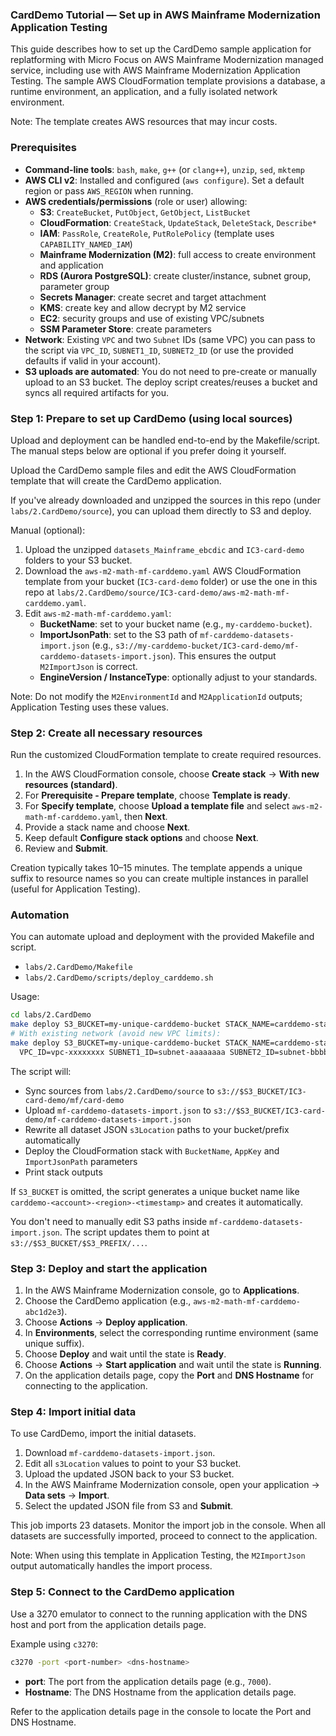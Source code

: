 ### CardDemo Tutorial — Set up in AWS Mainframe Modernization Application Testing

This guide describes how to set up the CardDemo sample application for replatforming with Micro Focus on AWS Mainframe Modernization managed service, including use with AWS Mainframe Modernization Application Testing. The sample AWS CloudFormation template provisions a database, a runtime environment, an application, and a fully isolated network environment.

Note: The template creates AWS resources that may incur costs.

### Prerequisites

- **Command-line tools**: `bash`, `make`, `g++` (or `clang++`), `unzip`, `sed`, `mktemp`
- **AWS CLI v2**: Installed and configured (`aws configure`). Set a default region or pass `AWS_REGION` when running.
- **AWS credentials/permissions** (role or user) allowing:
  - **S3**: `CreateBucket`, `PutObject`, `GetObject`, `ListBucket`
  - **CloudFormation**: `CreateStack`, `UpdateStack`, `DeleteStack`, `Describe*`
  - **IAM**: `PassRole`, `CreateRole`, `PutRolePolicy` (template uses `CAPABILITY_NAMED_IAM`)
  - **Mainframe Modernization (M2)**: full access to create environment and application
  - **RDS (Aurora PostgreSQL)**: create cluster/instance, subnet group, parameter group
  - **Secrets Manager**: create secret and target attachment
  - **KMS**: create key and allow decrypt by M2 service
  - **EC2**: security groups and use of existing VPC/subnets
  - **SSM Parameter Store**: create parameters
- **Network**: Existing `VPC` and two `Subnet` IDs (same VPC) you can pass to the script via `VPC_ID`, `SUBNET1_ID`, `SUBNET2_ID` (or use the provided defaults if valid in your account).
- **S3 uploads are automated**: You do not need to pre-create or manually upload to an S3 bucket. The deploy script creates/reuses a bucket and syncs all required artifacts for you.

### Step 1: Prepare to set up CardDemo (using local sources)

Upload and deployment can be handled end-to-end by the Makefile/script. The manual steps below are optional if you prefer doing it yourself.

Upload the CardDemo sample files and edit the AWS CloudFormation template that will create the CardDemo application.

If you've already downloaded and unzipped the sources in this repo (under `labs/2.CardDemo/source`), you can upload them directly to S3 and deploy.

Manual (optional):

1. Upload the unzipped `datasets_Mainframe_ebcdic` and `IC3-card-demo` folders to your S3 bucket.
2. Download the `aws-m2-math-mf-carddemo.yaml` AWS CloudFormation template from your bucket (`IC3-card-demo` folder) or use the one in this repo at `labs/2.CardDemo/source/IC3-card-demo/aws-m2-math-mf-carddemo.yaml`.
3. Edit `aws-m2-math-mf-carddemo.yaml`:
   - **BucketName**: set to your bucket name (e.g., `my-carddemo-bucket`).
   - **ImportJsonPath**: set to the S3 path of `mf-carddemo-datasets-import.json` (e.g., `s3://my-carddemo-bucket/IC3-card-demo/mf-carddemo-datasets-import.json`). This ensures the output `M2ImportJson` is correct.
   - **EngineVersion / InstanceType**: optionally adjust to your standards.

Note: Do not modify the `M2EnvironmentId` and `M2ApplicationId` outputs; Application Testing uses these values.

### Step 2: Create all necessary resources

Run the customized CloudFormation template to create required resources.

1. In the AWS CloudFormation console, choose **Create stack** → **With new resources (standard)**.
2. For **Prerequisite - Prepare template**, choose **Template is ready**.
3. For **Specify template**, choose **Upload a template file** and select `aws-m2-math-mf-carddemo.yaml`, then **Next**.
4. Provide a stack name and choose **Next**.
5. Keep default **Configure stack options** and choose **Next**.
6. Review and **Submit**.

Creation typically takes 10–15 minutes. The template appends a unique suffix to resource names so you can create multiple instances in parallel (useful for Application Testing).

### Automation

You can automate upload and deployment with the provided Makefile and script.

- `labs/2.CardDemo/Makefile`
- `labs/2.CardDemo/scripts/deploy_carddemo.sh`

Usage:

```bash
cd labs/2.CardDemo
make deploy S3_BUCKET=my-unique-carddemo-bucket STACK_NAME=carddemo-stack AWS_REGION=us-east-1
# With existing network (avoid new VPC limits):
make deploy S3_BUCKET=my-unique-carddemo-bucket STACK_NAME=carddemo-stack AWS_REGION=us-east-1 \
  VPC_ID=vpc-xxxxxxxx SUBNET1_ID=subnet-aaaaaaaa SUBNET2_ID=subnet-bbbbbbbb
```

The script will:

- Sync sources from `labs/2.CardDemo/source` to `s3://$S3_BUCKET/IC3-card-demo/mf/card-demo`
- Upload `mf-carddemo-datasets-import.json` to `s3://$S3_BUCKET/IC3-card-demo/mf-carddemo-datasets-import.json`
- Rewrite all dataset JSON `s3Location` paths to your bucket/prefix automatically
- Deploy the CloudFormation stack with `BucketName`, `AppKey` and `ImportJsonPath` parameters
- Print stack outputs

If `S3_BUCKET` is omitted, the script generates a unique bucket name like `carddemo-<account>-<region>-<timestamp>` and creates it automatically.

You don't need to manually edit S3 paths inside `mf-carddemo-datasets-import.json`. The script updates them to point at `s3://$S3_BUCKET/$S3_PREFIX/...`.

### Step 3: Deploy and start the application

1. In the AWS Mainframe Modernization console, go to **Applications**.
2. Choose the CardDemo application (e.g., `aws-m2-math-mf-carddemo-abc1d2e3`).
3. Choose **Actions** → **Deploy application**.
4. In **Environments**, select the corresponding runtime environment (same unique suffix).
5. Choose **Deploy** and wait until the state is **Ready**.
6. Choose **Actions** → **Start application** and wait until the state is **Running**.
7. On the application details page, copy the **Port** and **DNS Hostname** for connecting to the application.

### Step 4: Import initial data

To use CardDemo, import the initial datasets.

1. Download `mf-carddemo-datasets-import.json`.
2. Edit all `s3Location` values to point to your S3 bucket.
3. Upload the updated JSON back to your S3 bucket.
4. In the AWS Mainframe Modernization console, open your application → **Data sets** → **Import**.
5. Select the updated JSON file from S3 and **Submit**.

This job imports 23 datasets. Monitor the import job in the console. When all datasets are successfully imported, proceed to connect to the application.

Note: When using this template in Application Testing, the `M2ImportJson` output automatically handles the import process.

### Step 5: Connect to the CardDemo application

Use a 3270 emulator to connect to the running application with the DNS host and port from the application details page.

Example using `c3270`:

```bash
c3270 -port <port-number> <dns-hostname>
```

- **port**: The port from the application details page (e.g., `7000`).
- **Hostname**: The DNS Hostname from the application details page.

Refer to the application details page in the console to locate the Port and DNS Hostname.



